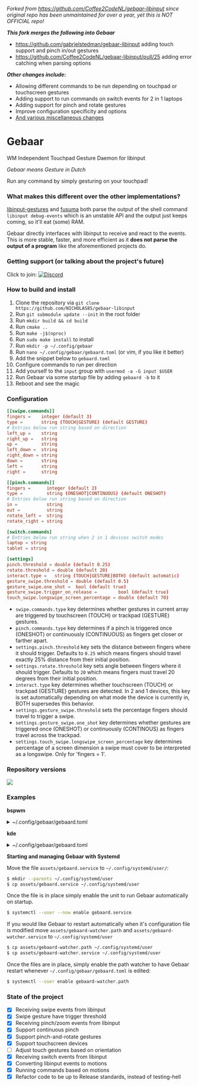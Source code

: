 _Forked from https://github.com/Coffee2CodeNL/gebaar-libinput since original repo has been unmaintained for over a year, yet this is NOT OFFICIAL repo!_

***This fork merges the following into Gebaar***
- https://github.com/gabrielstedman/gebaar-libinput adding touch support and pinch in/out gestures
- https://github.com/Coffee2CodeNL/gebaar-libinput/pull/25 adding error catching when parsing options

***Other changes include:***
- Allowing different commands to be run depending on touchpad or touchscreen gestures
- Adding support to run commands on switch events for 2 in 1 laptops
- Adding support for pinch and rotate gestures
- Improve configuration specificity and options
- [And various miscellaneous changes](https://github.com/NICHOLAS85/gebaar-libinput/commits?author=NICHOLAS85)

Gebaar
=========

WM Independent Touchpad Gesture Daemon for libinput

_Gebaar means Gesture in Dutch_

Run any command by simply gesturing on your touchpad!

### What makes this different over the other implementations?

[libinput-gestures](https://github.com/bulletmark/libinput-gestures) and [fusuma](https://github.com/iberianpig/fusuma) both parse the output of the shell command `libinput debug-events` which is an unstable API and the output just keeps coming, so it'll eat (some) RAM.

Gebaar directly interfaces with libinput to receive and react to the events.   
This is more stable, faster, and more efficient as it **does not parse the output of a program** like the aforementioned projects do.

### Getting support (or talking about the project's future)

Click to join: [![Discord](https://img.shields.io/discord/548978799136473106.svg?label=Discord)](https://discord.gg/9mbKhFR)

### How to build and install

1. Clone the repository via `git clone https://github.com/NICHOLAS85/gebaar-libinput`
2. Run `git submodule update --init` in the root folder
3. Run `mkdir build && cd build`
4. Run `cmake ..`
5. Run `make -j$(nproc)`
6. Run `sudo make install` to install
7. Run `mkdir -p ~/.config/gebaar`
8. Run `nano ~/.config/gebaar/gebaard.toml` (or vim, if you like it better)
9. Add the snippet below to `gebaard.toml`
10. Configure commands to run per direction
11. Add yourself to the `input` group with `usermod -a -G input $USER`
12. Run Gebaar via some startup file by adding `gebaard -b` to it
13. Reboot and see the magic

### Configuration

```toml
[[swipe.commands]]
fingers =    integer (default 3)
type =       string (TOUCH|GESTURE) (default GESTURE)
# Entries below run string based on direction
left_up =    string
right_up =   string
up =         string
left_down =  string
right_down = string
down =       string
left =       string
right =      string

[[pinch.commands]]
fingers =      integer (default 2)
type =         string (ONESHOT|CONTINUOUS) (default ONESHOT)
# Entries below run string based on direction
in =           string
out =          string
rotate_left =  string
rotate_right = string

[switch.commands]
# Entries below run string when 2 in 1 devices switch modes
laptop = string
tablet = string

[settings]
pinch.threshold = double (default 0.25)
rotate.threshold = double (default 20)
interact.type =   string (TOUCH|GESTURE|BOTH) (default automatic)
gesture_swipe.threshold = double (default 0.5)
gesture_swipe.one_shot =  bool (default true)
gesture_swipe.trigger_on_release =        bool (default true)
touch_swipe.longswipe_screen_percentage = double (default 70)
```
* `swipe.commands.type` key determines whether gestures in current array are triggered by touchscreen (TOUCH) or trackpad (GESTURE) gestures.
* `pinch.commands.type` key determines if a pinch is triggered once (ONESHOT) or continuously (CONTINUOUS) as fingers get closer or farther apart.
* `settings.pinch.threshold` key sets the distance between fingers where it should trigger.
  Defaults to `0.25` which means fingers should travel exactly 25% distance from their initial position.
* `settings.rotate.threshold` key sets angle between fingers where it should trigger.
  Defaults to `20` which means fingers must travel 20 degrees from their initial position.
* `interact.type` key determines whether touchscreen (TOUCH) or trackpad (GESTURE) gestures are detected. In 2 and 1 devices, this key is set automatically depending on what mode the device is currently in, BOTH supersedes this behavior.
* `settings.gesture_swipe.threshold` sets the percentage fingers should travel to trigger a swipe.
* `settings.gesture_swipe.one_shot` key determines whether gestures are triggered once (ONESHOT) or continuously (CONTINOUS) as fingers travel across the trackpad.
* `settings.touch_swipe.longswipe_screen_percentage` key determines percentage of a screen dimension a swipe must cover to be
  interpreted as a longswipe. Only for 'fingers = 1'.

### Repository versions

![](https://img.shields.io/aur/version/gebaar.svg?style=flat)  

### Examples

**bspwm**
<details>
<summary>~/.config/gebaar/gebaard.toml</summary>

```toml
[[swipe.commands]]
fingers = 3
left_up = ""
right_up = ""
up = "bspc node -f north"
left_down = ""
right_down = ""
down = "bspc node -f south"
left = "bspc node -f west"
right = "bspc node -f east"

[[swipe.commands]]
fingers = 4
left_up = ""
right_up = ""
up = "rofi -show combi"
left_down = ""
right_down = ""
down = ""
left = "bspc desktop -f prev"
right = "bspc desktop -f next"

[[swipe.commands]]
fingers = 1
left_up = ""
right_up = ""
up = ""
left_down = ""
right_down = ""
down = "echo long_swipe_down"
left = ""
right = ""

[pinch.commands]
type = "ONESHOT"
in = "xdotool key Control_L+equal"
out = "xdotool key Control_L+minus"

[settings.pinch]
threshold=0.25

[settings.gesture_swipe]
threshold = 0.5
one_shot = true
trigger_on_release = false

[settings.touch_swipe]
longswipe_screen_percentage = 95
```

Add `gebaard -b` to `~/.config/bspwm/bspwmrc`
</details>

**kde**
<details>
<summary>~/.config/gebaar/gebaard.toml</summary>

```toml
[[swipe.commands]]
up = "~/bin/presentview --up"
down = "~/bin/presentview --down"
left = "xdotool key alt+Right"
right = "xdotool key alt+Left"

[[swipe.commands]]
fingers = 4
up = 'qdbus org.kde.kglobalaccel /component/kwin invokeShortcut "Window Maximize"'
down = 'qdbus org.kde.kglobalaccel /component/kwin invokeShortcut "MinimizeAll"'
left = 'qdbus org.kde.kglobalaccel /component/kwin invokeShortcut "Window Quick Tile Left"'
right = 'qdbus org.kde.kglobalaccel /component/kwin invokeShortcut "Window Quick Tile Right"'

[[swipe.commands]]
fingers = 2
type = "TOUCH"
up = "dbus-send --type=method_call --dest=org.onboard.Onboard /org/onboard/Onboard/Keyboard org.onboard.Onboard.Keyboard.ToggleVisible"
left = "xdotool key alt+Right"
right = "xdotool key alt+Left"


[[swipe.commands]]
type = "TOUCH"
up = 'qdbus org.kde.kglobalaccel /component/kwin invokeShortcut "Expose"'
down = 'qdbus org.kde.kglobalaccel /component/kwin invokeShortcut "Window Minimize"'

[[swipe.commands]]
fingers = 4
type = "TOUCH"
up = 'qdbus org.kde.kglobalaccel /component/kwin invokeShortcut "Window Maximize"'
down = 'qdbus org.kde.kglobalaccel /component/kwin invokeShortcut "MinimizeAll"'
left = 'qdbus org.kde.kglobalaccel /component/kwin invokeShortcut "Window Quick Tile Left"'
right = 'qdbus org.kde.kglobalaccel /component/kwin invokeShortcut "Window Quick Tile Right"'

[[pinch.commands]]
type = "ONESHOT"
in = "~/bin/firefoxorbust"
out = "xdotool key ctrl+shift+t"

[[pinch.commands]]
type = "CONTINUOUS"
rotate_left = 'qdbus org.kde.kglobalaccel /component/kmix invokeShortcut "increase_volume"'
rotate_right = 'qdbus org.kde.kglobalaccel /component/kmix invokeShortcut "decrease_volume"'

[[switch.commands]]
laptop = "pkill onboard; pkill screenrotator;"
tablet = "onboard & screenrotator &"

[settings]
pinch.threshold = 0.13
rotate.threshold = 20
interact.type = "BOTH"

[settings.gesture_swipe]
threshold = 0.7
trigger_on_release = false
```
</details>

**Starting and managing Gebaar with Systemd**

Move the file `assets/gebaard.service` to `~/.config/systemd/user/`:
```sh
$ mkdir --parents ~/.config/systemd/user
$ cp assets/gebaard.service ~/.config/systemd/user
```
Once the file is in place simply enable the unit to run Gebaar automatically on startup.
```sh
$ systemctl --user --now enable gebaard.service
```
If you would like Gebaar to restart automatically when it's configuration file is modified move `assets/gebaard-watcher.path` and `assets/gebaard-watcher.service` to `~/.config/systemd/user`
```sh
$ cp assets/gebaard-watcher.path ~/.config/systemd/user
$ cp assets/gebaard-watcher.service ~/.config/systemd/user
```
Once the files are in place, simply enable the path watcher to have Gebaar restart whenever `~/.config/gebaar/gebaard.toml` is edited:
```sh
$ systemctl --user enable gebaard-watcher.path
```

### State of the project

- [x] Receiving swipe events from libinput
- [x] Swipe gesture have trigger threshold
- [x] Receiving pinch/zoom events from libinput
- [x] Support continuous pinch
- [x] Support pinch-and-rotate gestures
- [x] Support touchscreen devices
- [ ] Adjust touch gestures based on orientation
- [x] Receiving switch events from libinput
- [x] Converting libinput events to motions
- [x] Running commands based on motions
- [x] Refactor code to be up to Release standards, instead of testing-hell
